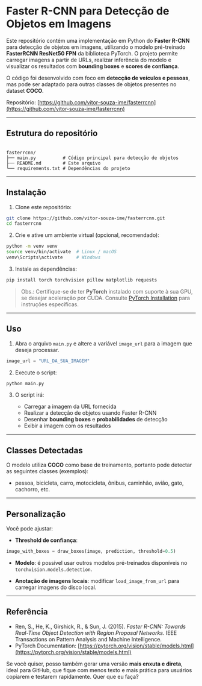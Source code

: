 # Faster R-CNN para Detecção de Objetos em Imagens

Este repositório contém uma implementação em Python do **Faster R-CNN** para detecção de objetos em imagens, utilizando o modelo pré-treinado **FasterRCNN ResNet50 FPN** da biblioteca PyTorch. O projeto permite carregar imagens a partir de URLs, realizar inferência do modelo e visualizar os resultados com **bounding boxes** e **scores de confiança**.

O código foi desenvolvido com foco em **detecção de veículos e pessoas**, mas pode ser adaptado para outras classes de objetos presentes no dataset **COCO**.

Repositório: [https://github.com/vitor-souza-ime/fasterrcnn](https://github.com/vitor-souza-ime/fasterrcnn)

---

## Estrutura do repositório

```

fasterrcnn/
├── main.py          # Código principal para detecção de objetos
├── README.md        # Este arquivo
└── requirements.txt # Dependências do projeto

````

---

## Instalação

1. Clone este repositório:

```bash
git clone https://github.com/vitor-souza-ime/fasterrcnn.git
cd fasterrcnn
````

2. Crie e ative um ambiente virtual (opcional, recomendado):

```bash
python -m venv venv
source venv/bin/activate  # Linux / macOS
venv\Scripts\activate     # Windows
```

3. Instale as dependências:

```bash
pip install torch torchvision pillow matplotlib requests
```

> Obs.: Certifique-se de ter **PyTorch** instalado com suporte à sua GPU, se desejar aceleração por CUDA. Consulte [PyTorch Installation](https://pytorch.org/get-started/locally/) para instruções específicas.

---

## Uso

1. Abra o arquivo `main.py` e altere a variável `image_url` para a imagem que deseja processar.

```python
image_url = "URL_DA_SUA_IMAGEM"
```

2. Execute o script:

```bash
python main.py
```

3. O script irá:

   * Carregar a imagem da URL fornecida
   * Realizar a detecção de objetos usando Faster R-CNN
   * Desenhar **bounding boxes** e **probabilidades** de detecção
   * Exibir a imagem com os resultados

---

## Classes Detectadas

O modelo utiliza **COCO** como base de treinamento, portanto pode detectar as seguintes classes (exemplos):

* pessoa, bicicleta, carro, motocicleta, ônibus, caminhão, avião, gato, cachorro, etc.

---

## Personalização

Você pode ajustar:

* **Threshold de confiança**:

```python
image_with_boxes = draw_boxes(image, prediction, threshold=0.5)
```

* **Modelo**: é possível usar outros modelos pré-treinados disponíveis no `torchvision.models.detection`.

* **Anotação de imagens locais**: modificar `load_image_from_url` para carregar imagens do disco local.

---

## Referência

* Ren, S., He, K., Girshick, R., & Sun, J. (2015). *Faster R-CNN: Towards Real-Time Object Detection with Region Proposal Networks*. IEEE Transactions on Pattern Analysis and Machine Intelligence.
* PyTorch Documentation: [https://pytorch.org/vision/stable/models.html](https://pytorch.org/vision/stable/models.html)


Se você quiser, posso também gerar uma versão **mais enxuta e direta**, ideal para GitHub, que fique com menos texto e mais prática para usuários copiarem e testarem rapidamente. Quer que eu faça?
```
